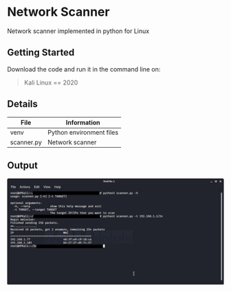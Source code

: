 # Network Scanner 
Network scanner implemented in python for Linux
## Getting Started
Download the code and run it in the command line on:
> Kali Linux == 2020
>
## Details
| File | Information |
|-------|------------|
| venv  | Python environment files | 
| scanner.py  | Network scanner | 

## Output
![program output](output.png)